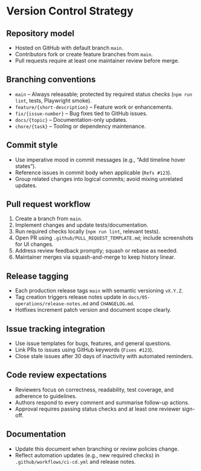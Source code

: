 # Version Control Strategy

## Repository model
- Hosted on GitHub with default branch `main`.
- Contributors fork or create feature branches from `main`.
- Pull requests require at least one maintainer review before merge.

## Branching conventions
- `main` – Always releasable; protected by required status checks (`npm run lint`, tests, Playwright smoke).
- `feature/{short-description}` – Feature work or enhancements.
- `fix/{issue-number}` – Bug fixes tied to GitHub issues.
- `docs/{topic}` – Documentation-only updates.
- `chore/{task}` – Tooling or dependency maintenance.

## Commit style
- Use imperative mood in commit messages (e.g., “Add timeline hover states”).
- Reference issues in commit body when applicable (`Refs #123`).
- Group related changes into logical commits; avoid mixing unrelated updates.

## Pull request workflow
1. Create a branch from `main`.
2. Implement changes and update tests/documentation.
3. Run required checks locally (`npm run lint`, relevant tests).
4. Open PR using `.github/PULL_REQUEST_TEMPLATE.md`; include screenshots for UI changes.
5. Address review feedback promptly; squash or rebase as needed.
6. Maintainer merges via squash-and-merge to keep history linear.

## Release tagging
- Each production release tags `main` with semantic versioning `vX.Y.Z`.
- Tag creation triggers release notes update in `docs/05-operations/release-notes.md` and `CHANGELOG.md`.
- Hotfixes increment patch version and document scope clearly.

## Issue tracking integration
- Use issue templates for bugs, features, and general questions.
- Link PRs to issues using GitHub keywords (`Fixes #123`).
- Close stale issues after 30 days of inactivity with automated reminders.

## Code review expectations
- Reviewers focus on correctness, readability, test coverage, and adherence to guidelines.
- Authors respond to every comment and summarise follow-up actions.
- Approval requires passing status checks and at least one reviewer sign-off.

## Documentation
- Update this document when branching or review policies change.
- Reflect automation updates (e.g., new required checks) in `.github/workflows/ci-cd.yml` and release notes.
